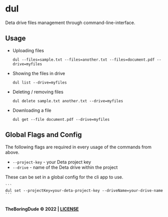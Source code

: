 # dul

Deta drive files management through command-line-interface.

## Usage

- Uploading files

  ```
  dul --files=sample.txt --files=another.txt --files=document.pdf --drive=myfiles
  ```

- Showing the files in drive

  ```
  dul list --drive=myfiles
  ```

- Deleting / removing files

  ```
  dul delete sample.txt another.txt --drive=myfiles
  ```

- Downloading a file
  ```
  dul get --file document.pdf --drive=myfiles
  ```

## Global Flags and Config

The following flags are required in every usage of the commands from above.

- `--project-key` - your Deta project key
- `--drive` - name of the Deta drive within the project

These can be set in a global config for the cli app to use.

    ```
    dul set --projectKey=your-deta-project-key --driveName=your-drive-name
    ```

##

**TheBoringDude &copy; 2022 | [LICENSE](./LICENSE)**
